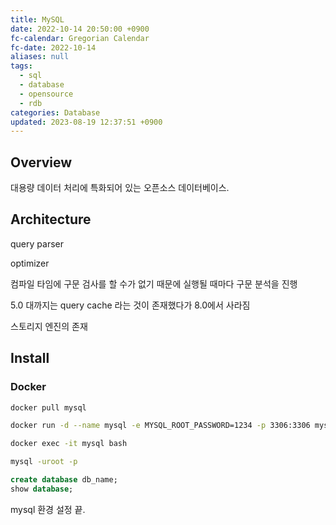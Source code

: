 ```yaml
---
title: MySQL
date: 2022-10-14 20:50:00 +0900
fc-calendar: Gregorian Calendar
fc-date: 2022-10-14
aliases: null
tags:
  - sql
  - database
  - opensource
  - rdb
categories: Database
updated: 2023-08-19 12:37:51 +0900
---
```


## Overview

대용량 데이터 처리에 특화되어 있는 오픈소스 데이터베이스.

## Architecture

query parser

optimizer

컴파일 타임에 구문 검사를 할 수가 없기 때문에 실행될 때마다 구문 분석을 진행

5.0 대까지는 query cache 라는 것이 존재했다가 8.0에서 사라짐

스토리지 엔진의 존재

## Install

### Docker

```bash
docker pull mysql
```

```bash
docker run -d --name mysql -e MYSQL_ROOT_PASSWORD=1234 -p 3306:3306 mysql
```

```bash
docker exec -it mysql bash
```

```bash
mysql -uroot -p
```

```sql
create database db_name;
show database;
```

mysql 환경 설정 끝.
